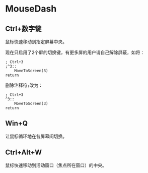 # MouseDash

## Ctrl+数字键

鼠标快速移动到指定屏幕中央。

现在只启用了2个屏的切换键，有更多屏的用户请自己解除屏蔽，如将：

```none
; Ctrl+3
;^3::
    MoveToScreen(3)
return
```

删除注释符`;`改为：
```
; Ctrl+3
^3::
    MoveToScreen(3)
return
```


## Win+Q

让鼠标循环地在各屏幕间切换。

## Ctrl+Alt+W

鼠标快速移动到活动窗口（焦点所在窗口）的中央。
